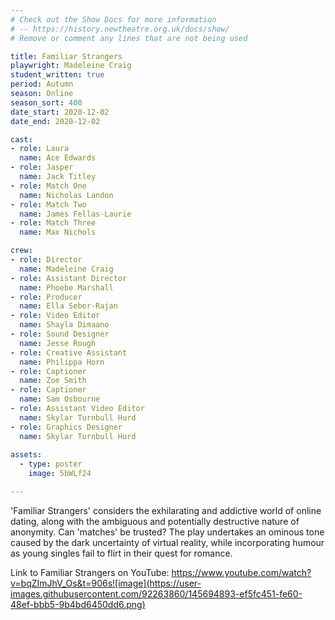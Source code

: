 ```yaml
---
# Check out the Show Docs for more information
# -- https://history.newtheatre.org.uk/docs/show/
# Remove or comment any lines that are not being used

title: Familiar Strangers
playwright: Madeleine Craig
student_written: true
period: Autumn
season: Online
season_sort: 400
date_start: 2020-12-02
date_end: 2020-12-02

cast:
- role: Laura
  name: Ace Edwards
- role: Jasper
  name: Jack Titley
- role: Match One
  name: Nicholas Landon
- role: Match Two
  name: James Fellas-Laurie
- role: Match Three
  name: Max Nichols

crew: 
- role: Director
  name: Madeleine Craig
- role: Assistant Director 
  name: Phoebe Marshall
- role: Producer
  name: Ella Seber-Rajan
- role: Video Editor
  name: Shayla Dimaano
- role: Sound Designer
  name: Jesse Rough
- role: Creative Assistant
  name: Philippa Horn
- role: Captioner
  name: Zoe Smith
- role: Captioner
  name: Sam Osbourne
- role: Assistant Video Editor
  name: Skylar Turnbull Hurd
- role: Graphics Designer
  name: Skylar Turnbull Hurd
  
assets:
  - type: poster
    image: 5bWLf24

---
```


'Familiar Strangers' considers the exhilarating and addictive world of online dating, along with the ambiguous and potentially destructive nature of anonymity. Can 'matches' be trusted? The play undertakes an ominous tone caused by the dark uncertainty of virtual reality, while incorporating humour as young singles fail to flirt in their quest for romance.

Link to Familiar Strangers on YouTube: https://www.youtube.com/watch?v=bqZImJhV_Os&t=906s![image](https://user-images.githubusercontent.com/92263860/145694893-ef5fc451-fe60-48ef-bbb5-9b4bd6450dd6.png)


